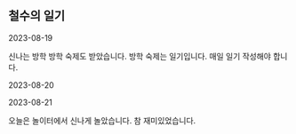 ## 철수의 일기


2023-08-19

신나는 방학
방학 숙제도 받았습니다.
방학 숙제는 일기입니다. 매일 일기 작성해야 합니다.

2023-08-20

2023-08-21

오늘은 놀이터에서 신나게 놀았습니다.
참 재미있었습니다.